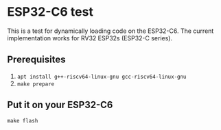 # ESP32-C6 test

This is a test for dynamically loading code on the ESP32-C6.
The current implementation works for RV32 ESP32s (ESP32-C series).

## Prerequisites

1. `apt install g++-riscv64-linux-gnu gcc-riscv64-linux-gnu`
2. `make prepare`

## Put it on your ESP32-C6

`make flash`
